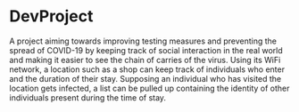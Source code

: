# DevProject

A project aiming towards improving testing measures and preventing the spread of COVID-19 by keeping track of social interaction in the real world and making it easier to see the chain of carries of the virus. Using its WiFi network, a location such as a shop can keep track of individuals who enter and the duration of their stay. Supposing an individual who has visited the location gets infected, a list can be pulled up containing the identity of other individuals present during the time of stay. 
